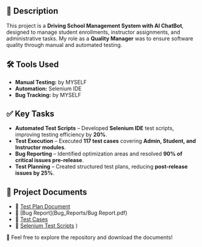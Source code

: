 ## 📌 Description  
This project is a **Driving School Management System with AI ChatBot**, designed to manage student enrollments, instructor assignments, and administrative tasks. My role as a **Quality Manager** was to ensure software quality through manual and automated testing.

## 🛠 Tools Used  
- **Manual Testing:** by MYSELF
- **Automation:** Selenium IDE  
- **Bug Tracking:** by MYSELF 

## ✅ Key Tasks  
- **Automated Test Scripts** – Developed **Selenium IDE** test scripts, improving testing efficiency by **20%**.  
- **Test Execution** – Executed **117 test cases** covering **Admin, Student, and Instructor modules**.  
- **Bug Reporting** – Identified optimization areas and resolved **90% of critical issues pre-release**.  
- **Test Planning** – Created structured test plans, reducing **post-release issues by 25%**.  

## 📂 Project Documents  
- 🔗 [Test Plan Document](Test_Plans/Test_Plan_V1.1.pdf)  
- 🔗 [Bug Report](Bug_Reports/Bug Report.pdf)
- 🔗 [Test Cases](Test_Cases/Manual_Test_Cases_DSMS.pdf)  
- 🔗 [Selenium Test Scripts](Selenium_Scripts/Automation_Testing.pdf)
)  

🚀 Feel free to explore the repository and download the documents! 
